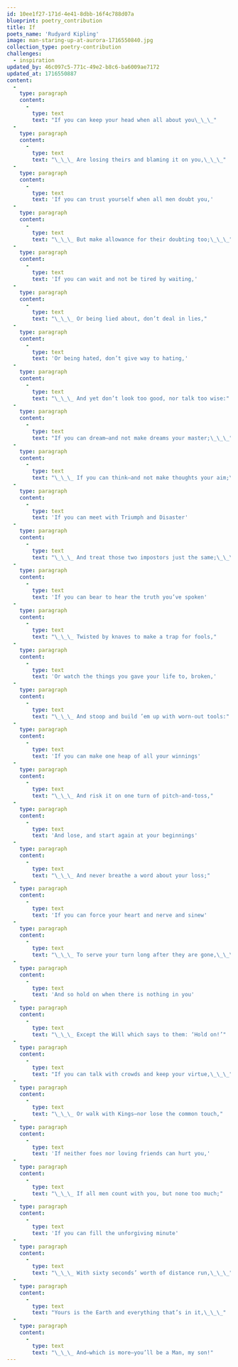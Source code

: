 ```yaml
---
id: 10ee1f27-171d-4e41-8dbb-16f4c788d07a
blueprint: poetry_contribution
title: If
poets_name: 'Rudyard Kipling'
image: man-staring-up-at-aurora-1716550840.jpg
collection_type: poetry-contribution
challenges:
  - inspiration
updated_by: 46c097c5-771c-49e2-b8c6-ba6009ae7172
updated_at: 1716550887
content:
  -
    type: paragraph
    content:
      -
        type: text
        text: "If you can keep your head when all about you\_\_\_"
  -
    type: paragraph
    content:
      -
        type: text
        text: "\_\_\_ Are losing theirs and blaming it on you,\_\_\_"
  -
    type: paragraph
    content:
      -
        type: text
        text: 'If you can trust yourself when all men doubt you,'
  -
    type: paragraph
    content:
      -
        type: text
        text: "\_\_\_ But make allowance for their doubting too;\_\_\_"
  -
    type: paragraph
    content:
      -
        type: text
        text: 'If you can wait and not be tired by waiting,'
  -
    type: paragraph
    content:
      -
        type: text
        text: "\_\_\_ Or being lied about, don’t deal in lies,"
  -
    type: paragraph
    content:
      -
        type: text
        text: 'Or being hated, don’t give way to hating,'
  -
    type: paragraph
    content:
      -
        type: text
        text: "\_\_\_ And yet don’t look too good, nor talk too wise:"
  -
    type: paragraph
    content:
      -
        type: text
        text: "If you can dream—and not make dreams your master;\_\_\_"
  -
    type: paragraph
    content:
      -
        type: text
        text: "\_\_\_ If you can think—and not make thoughts your aim;\_\_\_"
  -
    type: paragraph
    content:
      -
        type: text
        text: 'If you can meet with Triumph and Disaster'
  -
    type: paragraph
    content:
      -
        type: text
        text: "\_\_\_ And treat those two impostors just the same;\_\_\_"
  -
    type: paragraph
    content:
      -
        type: text
        text: 'If you can bear to hear the truth you’ve spoken'
  -
    type: paragraph
    content:
      -
        type: text
        text: "\_\_\_ Twisted by knaves to make a trap for fools,"
  -
    type: paragraph
    content:
      -
        type: text
        text: 'Or watch the things you gave your life to, broken,'
  -
    type: paragraph
    content:
      -
        type: text
        text: "\_\_\_ And stoop and build ’em up with worn-out tools:"
  -
    type: paragraph
    content:
      -
        type: text
        text: 'If you can make one heap of all your winnings'
  -
    type: paragraph
    content:
      -
        type: text
        text: "\_\_\_ And risk it on one turn of pitch-and-toss,"
  -
    type: paragraph
    content:
      -
        type: text
        text: 'And lose, and start again at your beginnings'
  -
    type: paragraph
    content:
      -
        type: text
        text: "\_\_\_ And never breathe a word about your loss;"
  -
    type: paragraph
    content:
      -
        type: text
        text: 'If you can force your heart and nerve and sinew'
  -
    type: paragraph
    content:
      -
        type: text
        text: "\_\_\_ To serve your turn long after they are gone,\_\_\_"
  -
    type: paragraph
    content:
      -
        type: text
        text: 'And so hold on when there is nothing in you'
  -
    type: paragraph
    content:
      -
        type: text
        text: "\_\_\_ Except the Will which says to them: ‘Hold on!’"
  -
    type: paragraph
    content:
      -
        type: text
        text: "If you can talk with crowds and keep your virtue,\_\_\_"
  -
    type: paragraph
    content:
      -
        type: text
        text: "\_\_\_ Or walk with Kings—nor lose the common touch,"
  -
    type: paragraph
    content:
      -
        type: text
        text: 'If neither foes nor loving friends can hurt you,'
  -
    type: paragraph
    content:
      -
        type: text
        text: "\_\_\_ If all men count with you, but none too much;"
  -
    type: paragraph
    content:
      -
        type: text
        text: 'If you can fill the unforgiving minute'
  -
    type: paragraph
    content:
      -
        type: text
        text: "\_\_\_ With sixty seconds’ worth of distance run,\_\_\_"
  -
    type: paragraph
    content:
      -
        type: text
        text: "Yours is the Earth and everything that’s in it,\_\_\_"
  -
    type: paragraph
    content:
      -
        type: text
        text: "\_\_\_ And—which is more—you’ll be a Man, my son!"
---
```

